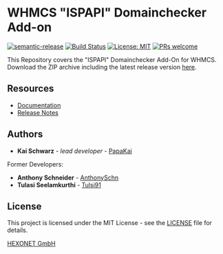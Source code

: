 # WHMCS "ISPAPI" Domainchecker Add-on

[![semantic-release](https://img.shields.io/badge/%20%20%F0%9F%93%A6%F0%9F%9A%80-semantic--release-e10079.svg)](https://github.com/semantic-release/semantic-release)
[![Build Status](https://github.com/hexonet/whmcs-ispapi-domainchecker/workflows/Release/badge.svg?branch=master)](https://github.com/hexonet/whmcs-ispapi-domainchecker/workflows/Release/badge.svg?branch=master)
[![License: MIT](https://img.shields.io/badge/License-MIT-blue.svg)](https://opensource.org/licenses/MIT)
[![PRs welcome](https://img.shields.io/badge/PRs-welcome-brightgreen.svg)](https://github.com/hexonet/whmcs-ispapi-domainchecker/blob/master/CONTRIBUTING.md)

This Repository covers the "ISPAPI" Domainchecker Add-On for WHMCS. Download the ZIP archive including the latest release version [here](https://github.com/hexonet/whmcs-ispapi-domainchecker/raw/master/whmcs-ispapi-domainchecker-latest.zip).

## Resources

- [Documentation](https://centralnic-reseller.github.io/centralnic-reseller/docs/hexonet/whmcs/whmcs-ispapi-domainchecker/)
- [Release Notes](https://github.com/hexonet/whmcs-ispapi-domainchecker/releases)

## Authors

- **Kai Schwarz** - _lead developer_ - [PapaKai](https://github.com/papakai)

Former Developers:

- **Anthony Schneider** - [AnthonySchn](https://github.com/anthonyschn)
- **Tulasi Seelamkurthi** - [Tulsi91](https://github.com/tulsi91)

## License

This project is licensed under the MIT License - see the [LICENSE](https://github.com/hexonet/whmcs-ispapi-domainchecker/blob/master/LICENSE) file for details.

[HEXONET GmbH](https://hexonet.net)
